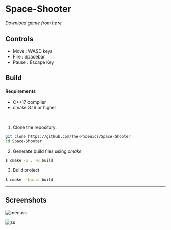 # Space-Shooter

*Download game from *[here](https://the-prime.itch.io/space-shooter)**

## Controls
- Move  : WASD keys
- Fire  : Spacebar
- Pause : Escape Key

## Build

#### Requirements

- C++17 compiler
- cmake 3.16 or higher

<br>

1. Clone the repository:
```bash
git clone https://github.com/The-Phoenics/Space-Shooter
cd Space-Shooter
```

2. Generate build files using *cmake*
```bash
$ cmake -S . -B build
```

3. Build project
```bash
$ cmake --build build
```

---


## Screenshots

![menuss](https://github.com/Karan-Semwal/Space-Shooter/assets/96228962/cf339be8-fec1-4d82-a49c-bf95415fa521)

![ss](https://github.com/Karan-Semwal/Space-Shooter/assets/96228962/6f226f61-5e3f-48c0-94e2-55b4e8873007)


